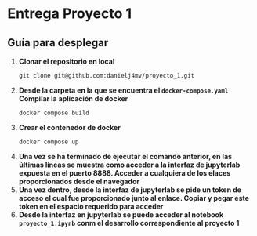 # Entrega Proyecto 1
## Guía para desplegar 
1. **Clonar el repositorio en local**
   ```console
   git clone git@github.com:danielj4mv/proyecto_1.git
   ```
2. **Desde la carpeta en la que se encuentra el `docker-compose.yaml` Compilar la aplicación de docker**
   ```docker
   docker compose build
   ```
3. **Crear el contenedor de docker**
   ```docker
   docker compose up
   ```
4. **Una vez se ha terminado de ejecutar el comando anterior, en las últimas líneas se muestra como acceder a la interfaz de jupyterlab expuesta en el puerto 8888. Acceder a cualquiera de los elaces proporcionados desde el navegador**
5. **Una vez dentro, desde la interfaz de jupyterlab se pide un token de acceso el cual fue proporcionado junto al enlace. Copiar y pegar este token en el espacio requerido para acceder**
5. **Desde la interfaz en jupyterlab se puede acceder al notebook `proyecto_1.ipynb` conm el desarrollo correspondiente al proyecto 1**
